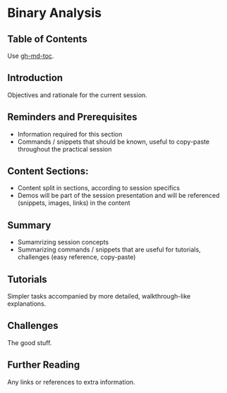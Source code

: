 # Binary Analysis

## Table of Contents
Use [gh-md-toc](https://github.com/ekalinin/github-markdown-toc).

## Introduction
Objectives and rationale for the current session.

## Reminders and Prerequisites
- Information required for this section
- Commands / snippets that should be known, useful to copy-paste throughout the
practical session

## Content Sections:
- Content split in sections, according to session specifics
- Demos will be part of the session presentation and will be referenced
(snippets, images, links) in the content

## Summary
- Sumamrizing session concepts
- Summarizing commands / snippets that are useful for tutorials, challenges
(easy reference, copy-paste)

## Tutorials
Simpler tasks accompanied by more detailed, walkthrough-like explanations.

## Challenges
The good stuff.

## Further Reading
Any links or references to extra information.
